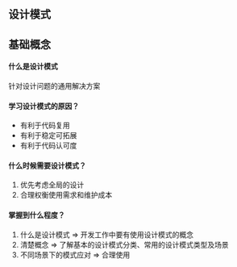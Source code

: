 ## 设计模式

## 基础概念

#### 什么是设计模式
针对设计问题的通用解决方案

#### 学习设计模式的原因？
- 有利于代码复用
- 有利于稳定可拓展
- 有利于代码认可度

#### 什么时候需要设计模式？
1. 优先考虑全局的设计
2. 合理权衡使用需求和维护成本

#### 掌握到什么程度？
1. 什么是设计模式 => 开发工作中要有使用设计模式的概念
2. 清楚概念 => 了解基本的设计模式分类、常用的设计模式类型及场景
3. 不同场景下的模式应对 => 合理使用
